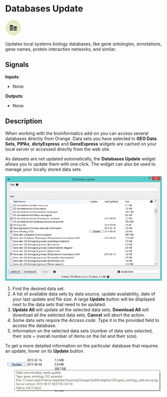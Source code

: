 Databases Update
================

![Databases widget icon](icons/databases-update.png)

Updates local systems biology databases, like gene ontologies,
annotations, gene names, protein interaction networks, and similar.

Signals
-------

**Inputs**:

- None

**Outputs**:

- None

Description
-----------

When working with the bioinformatics add-on you can access several databases
directly from Orange. Data sets you have selected in **GEO Data Sets**, **PIPAx**,
**dictyExpress** and **GeneExpress** widgets are cached on your local server or
accessed directly from the web site.

As datasets are not updated automatically, the **Databases Update** widget
allows you to update them with one click. The widget can also be used to
manage your locally stored data sets.

![Databases widget](images/DatabasesUpdate-stamped.png)

1. Find the desired data set.
2. A list of available data sets by data source, update availability, date of your last update and file size. 
   A large **Update** button will be displayed next to the data sets that need to be updated.
3. **Update All** will update all the selected data sets. **Download All** will download all the selected data sets.
   **Cancel** will abort the action.
4. Some data sets require the *Access code*. Type it in the provided field to access the database.
5. Information on the selected data sets (number of data sets selected, their size + overall number of items on the
   list and their size).

To get a more detailed information on the particular database that
requires an update, hover on its **Update** button.

![Databases widget](images/DatabasesUpdate2.png)
